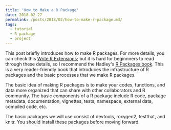 ```yaml
---
title: 'How to Make a R Package'
date: 2018-02-27
permalink: /posts/2018/02/how-to-make-r-package.md/
tags:
  - tutorial
  - R package
  - project
---
```


This post briefly introduces how to make R packages.
For more details, you can check this [Write R Extensions](https://cran.r-project.org/doc/manuals/R-exts.html#Creating-R-packages); but it is hard for beginnners to read through these details, so I recommend the Hadley's [R Packages book](http://r-pkgs.had.co.nz/intro.html). This is a very reader-friendly book that introduces the infrastructure of R packages and the basic processes that we make R packages.

The basic idea of making R packages is to make your codes, functions, and data more organized that can share with other collaborators and R community. The basic components of a R package include R code, package metadata, documentation, vignettes, tests, namespace, external data, compiled code, etc.

The basic packages we will use consist of devtools, roxygen2, testthat, and knitr. You should install these packages before moving forward.
